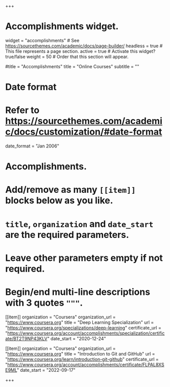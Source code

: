 +++
# Accomplishments widget.
widget = "accomplishments"  # See https://sourcethemes.com/academic/docs/page-builder/
headless = true  # This file represents a page section.
active = true  # Activate this widget? true/false
weight = 50  # Order that this section will appear.

#title = "Accomplish&shy;ments"
title = "Online Courses"
subtitle = ""

# Date format
#   Refer to https://sourcethemes.com/academic/docs/customization/#date-format
date_format = "Jan 2006"

# Accomplishments.
#   Add/remove as many `[[item]]` blocks below as you like.
#   `title`, `organization` and `date_start` are the required parameters.
#   Leave other parameters empty if not required.
#   Begin/end multi-line descriptions with 3 quotes `"""`.


[[item]]
  organization = "Coursera"
  organization_url = "https://www.coursera.org"
  title = "Deep Learning Specialization"
  url = "https://www.coursera.org/specializations/deep-learning"
  certificate_url = "https://www.coursera.org/account/accomplishments/specialization/certificate/BT2T9NP43KLV"
  date_start = "2020-12-24"

[[item]]
  organization = "Coursera"
  organization_url = "https://www.coursera.org"
  title = "Introduction to Git and GitHub"
  url = "https://www.coursera.org/learn/introduction-git-github"
  certificate_url = "https://www.coursera.org/account/accomplishments/certificate/FLPAL8XSE9ML"
  date_start = "2022-09-17"

+++

